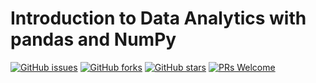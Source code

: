 # Introduction to Data Analytics with pandas and NumPy
[![GitHub issues](https://img.shields.io/github/issues/Develop-Packt/Introduction-to-Data-Analytics-with-pandas-and-NumPy.svg)](https://github.com/Develop-Packt/Introduction-to-Data-Analytics-with-pandas-and-NumPy/issues)
[![GitHub forks](https://img.shields.io/github/forks/Develop-Packt/Introduction-to-Data-Analytics-with-pandas-and-NumPy.svg)](https://github.com/Develop-Packt/Introduction-to-Data-Analytics-with-pandas-and-NumPy/network)
[![GitHub stars](https://img.shields.io/github/stars/Develop-Packt/Introduction-to-Data-Analytics-with-pandas-and-NumPy.svg)](https://github.com/Develop-Packt/Introduction-to-Data-Analytics-with-pandas-and-NumPy/stargazers)
[![PRs Welcome](https://img.shields.io/badge/PRs-welcome-brightgreen.svg)](https://github.com/Develop-Packt/Introduction-to-Data-Analytics-with-pandas-and-NumPy/pulls)
